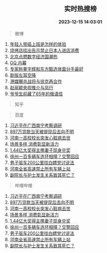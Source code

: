 <div align="center"><h2>实时热搜榜</h2><h4>2023-12-15 14:03:01</h4></div>

> 微博  

1. [年轻人带癌上班是怎样的体验](https://s.weibo.com/weibo?q=%23%E5%B9%B4%E8%BD%BB%E4%BA%BA%E5%B8%A6%E7%99%8C%E4%B8%8A%E7%8F%AD%E6%98%AF%E6%80%8E%E6%A0%B7%E7%9A%84%E4%BD%93%E9%AA%8C%23&t=31&band_rank=1&Refer=top)<br />
2. [烧烤店挂出告示禁止日本人进店消费](https://s.weibo.com/weibo?q=%23%E7%83%A7%E7%83%A4%E5%BA%97%E6%8C%82%E5%87%BA%E5%91%8A%E7%A4%BA%E7%A6%81%E6%AD%A2%E6%97%A5%E6%9C%AC%E4%BA%BA%E8%BF%9B%E5%BA%97%E6%B6%88%E8%B4%B9%23&t=31&band_rank=2&Refer=top)<br />
3. [北京点燃数字经济国潮热](https://s.weibo.com/weibo?q=%23%E5%8C%97%E4%BA%AC%E7%82%B9%E7%87%83%E6%95%B0%E5%AD%97%E7%BB%8F%E6%B5%8E%E5%9B%BD%E6%BD%AE%E7%83%AD%23&t=31&band_rank=3&Refer=top)<br />
4. [GQ 内幕](https://s.weibo.com/weibo?q=GQ%20%E5%86%85%E5%B9%95&t=31&band_rank=4&Refer=top)<br />
5. [专家称董宇辉和东方甄选体面分手最好](https://s.weibo.com/weibo?q=%23%E4%B8%93%E5%AE%B6%E7%A7%B0%E8%91%A3%E5%AE%87%E8%BE%89%E5%92%8C%E4%B8%9C%E6%96%B9%E7%94%84%E9%80%89%E4%BD%93%E9%9D%A2%E5%88%86%E6%89%8B%E6%9C%80%E5%A5%BD%23&t=31&band_rank=5&Refer=top)<br />
6. [剧版左耳空降](https://s.weibo.com/weibo?q=%23%E5%89%A7%E7%89%88%E5%B7%A6%E8%80%B3%E7%A9%BA%E9%99%8D%23&t=31&band_rank=6&Refer=top)<br />
7. [港媒曝肖战将与徐克再合作](https://s.weibo.com/weibo?q=%23%E6%B8%AF%E5%AA%92%E6%9B%9D%E8%82%96%E6%88%98%E5%B0%86%E4%B8%8E%E5%BE%90%E5%85%8B%E5%86%8D%E5%90%88%E4%BD%9C%23&t=31&band_rank=7&Refer=top)<br />
8. [赵丽颖央视推介与凤行](https://s.weibo.com/weibo?q=%23%E8%B5%B5%E4%B8%BD%E9%A2%96%E5%A4%AE%E8%A7%86%E6%8E%A8%E4%BB%8B%E4%B8%8E%E5%87%A4%E8%A1%8C%23&t=31&band_rank=8&Refer=top)<br />
9. [爷爷生前藏了65年的俄语信](https://s.weibo.com/weibo?q=%23%E7%88%B7%E7%88%B7%E7%94%9F%E5%89%8D%E8%97%8F%E4%BA%8665%E5%B9%B4%E7%9A%84%E4%BF%84%E8%AF%AD%E4%BF%A1%23&t=31&band_rank=9&Refer=top)<br />

> 知乎  


> 百度  

1. [习近平在广西南宁考察调研](https://www.baidu.com/s?wd=%E4%B9%A0%E8%BF%91%E5%B9%B3%E5%9C%A8%E5%B9%BF%E8%A5%BF%E5%8D%97%E5%AE%81%E8%80%83%E5%AF%9F%E8%B0%83%E7%A0%94&sa=fyb_news&rsv_dl=fyb_news)<br />
2. [897万贷款当天被提现后去向不明](https://www.baidu.com/s?wd=897%E4%B8%87%E8%B4%B7%E6%AC%BE%E5%BD%93%E5%A4%A9%E8%A2%AB%E6%8F%90%E7%8E%B0%E5%90%8E%E5%8E%BB%E5%90%91%E4%B8%8D%E6%98%8E&sa=fyb_news&rsv_dl=fyb_news)<br />
3. [河南一高校校长突发心脏病去世](https://www.baidu.com/s?wd=%E6%B2%B3%E5%8D%97%E4%B8%80%E9%AB%98%E6%A0%A1%E6%A0%A1%E9%95%BF%E7%AA%81%E5%8F%91%E5%BF%83%E8%84%8F%E7%97%85%E5%8E%BB%E4%B8%96&sa=fyb_news&rsv_dl=fyb_news)<br />
4. [场景多样 消费彰显新活力](https://www.baidu.com/s?wd=%E5%9C%BA%E6%99%AF%E5%A4%9A%E6%A0%B7+%E6%B6%88%E8%B4%B9%E5%BD%B0%E6%98%BE%E6%96%B0%E6%B4%BB%E5%8A%9B&sa=fyb_news&rsv_dl=fyb_news)<br />
5. [1.44亿大奖得主携妻子现身兑奖](https://www.baidu.com/s?wd=1.44%E4%BA%BF%E5%A4%A7%E5%A5%96%E5%BE%97%E4%B8%BB%E6%90%BA%E5%A6%BB%E5%AD%90%E7%8E%B0%E8%BA%AB%E5%85%91%E5%A5%96&sa=fyb_news&rsv_dl=fyb_news)<br />
6. [徐州一百多辆车连环相撞？交警回应](https://www.baidu.com/s?wd=%E5%BE%90%E5%B7%9E%E4%B8%80%E7%99%BE%E5%A4%9A%E8%BE%86%E8%BD%A6%E8%BF%9E%E7%8E%AF%E7%9B%B8%E6%92%9E%EF%BC%9F%E4%BA%A4%E8%AD%A6%E5%9B%9E%E5%BA%94&sa=fyb_news&rsv_dl=fyb_news)<br />
7. [男子驱车200公里找白嫖党讨说法](https://www.baidu.com/s?wd=%E7%94%B7%E5%AD%90%E9%A9%B1%E8%BD%A6200%E5%85%AC%E9%87%8C%E6%89%BE%E7%99%BD%E5%AB%96%E5%85%9A%E8%AE%A8%E8%AF%B4%E6%B3%95&sa=fyb_news&rsv_dl=fyb_news)<br />
8. [河南全省高速禁止所有车辆上站](https://www.baidu.com/s?wd=%E6%B2%B3%E5%8D%97%E5%85%A8%E7%9C%81%E9%AB%98%E9%80%9F%E7%A6%81%E6%AD%A2%E6%89%80%E6%9C%89%E8%BD%A6%E8%BE%86%E4%B8%8A%E7%AB%99&sa=fyb_news&rsv_dl=fyb_news)<br />
9. [副院长与护士发生关系致其死亡？](https://www.baidu.com/s?wd=%E5%89%AF%E9%99%A2%E9%95%BF%E4%B8%8E%E6%8A%A4%E5%A3%AB%E5%8F%91%E7%94%9F%E5%85%B3%E7%B3%BB%E8%87%B4%E5%85%B6%E6%AD%BB%E4%BA%A1%EF%BC%9F&sa=fyb_news&rsv_dl=fyb_news)<br />

> 哔哩哔哩  

1. [习近平在广西南宁考察调研](https://www.baidu.com/s?wd=%E4%B9%A0%E8%BF%91%E5%B9%B3%E5%9C%A8%E5%B9%BF%E8%A5%BF%E5%8D%97%E5%AE%81%E8%80%83%E5%AF%9F%E8%B0%83%E7%A0%94&sa=fyb_news&rsv_dl=fyb_news)<br />
2. [897万贷款当天被提现后去向不明](https://www.baidu.com/s?wd=897%E4%B8%87%E8%B4%B7%E6%AC%BE%E5%BD%93%E5%A4%A9%E8%A2%AB%E6%8F%90%E7%8E%B0%E5%90%8E%E5%8E%BB%E5%90%91%E4%B8%8D%E6%98%8E&sa=fyb_news&rsv_dl=fyb_news)<br />
3. [河南一高校校长突发心脏病去世](https://www.baidu.com/s?wd=%E6%B2%B3%E5%8D%97%E4%B8%80%E9%AB%98%E6%A0%A1%E6%A0%A1%E9%95%BF%E7%AA%81%E5%8F%91%E5%BF%83%E8%84%8F%E7%97%85%E5%8E%BB%E4%B8%96&sa=fyb_news&rsv_dl=fyb_news)<br />
4. [场景多样 消费彰显新活力](https://www.baidu.com/s?wd=%E5%9C%BA%E6%99%AF%E5%A4%9A%E6%A0%B7+%E6%B6%88%E8%B4%B9%E5%BD%B0%E6%98%BE%E6%96%B0%E6%B4%BB%E5%8A%9B&sa=fyb_news&rsv_dl=fyb_news)<br />
5. [1.44亿大奖得主携妻子现身兑奖](https://www.baidu.com/s?wd=1.44%E4%BA%BF%E5%A4%A7%E5%A5%96%E5%BE%97%E4%B8%BB%E6%90%BA%E5%A6%BB%E5%AD%90%E7%8E%B0%E8%BA%AB%E5%85%91%E5%A5%96&sa=fyb_news&rsv_dl=fyb_news)<br />
6. [徐州一百多辆车连环相撞？交警回应](https://www.baidu.com/s?wd=%E5%BE%90%E5%B7%9E%E4%B8%80%E7%99%BE%E5%A4%9A%E8%BE%86%E8%BD%A6%E8%BF%9E%E7%8E%AF%E7%9B%B8%E6%92%9E%EF%BC%9F%E4%BA%A4%E8%AD%A6%E5%9B%9E%E5%BA%94&sa=fyb_news&rsv_dl=fyb_news)<br />
7. [男子驱车200公里找白嫖党讨说法](https://www.baidu.com/s?wd=%E7%94%B7%E5%AD%90%E9%A9%B1%E8%BD%A6200%E5%85%AC%E9%87%8C%E6%89%BE%E7%99%BD%E5%AB%96%E5%85%9A%E8%AE%A8%E8%AF%B4%E6%B3%95&sa=fyb_news&rsv_dl=fyb_news)<br />
8. [河南全省高速禁止所有车辆上站](https://www.baidu.com/s?wd=%E6%B2%B3%E5%8D%97%E5%85%A8%E7%9C%81%E9%AB%98%E9%80%9F%E7%A6%81%E6%AD%A2%E6%89%80%E6%9C%89%E8%BD%A6%E8%BE%86%E4%B8%8A%E7%AB%99&sa=fyb_news&rsv_dl=fyb_news)<br />
9. [副院长与护士发生关系致其死亡？](https://www.baidu.com/s?wd=%E5%89%AF%E9%99%A2%E9%95%BF%E4%B8%8E%E6%8A%A4%E5%A3%AB%E5%8F%91%E7%94%9F%E5%85%B3%E7%B3%BB%E8%87%B4%E5%85%B6%E6%AD%BB%E4%BA%A1%EF%BC%9F&sa=fyb_news&rsv_dl=fyb_news)<br />
